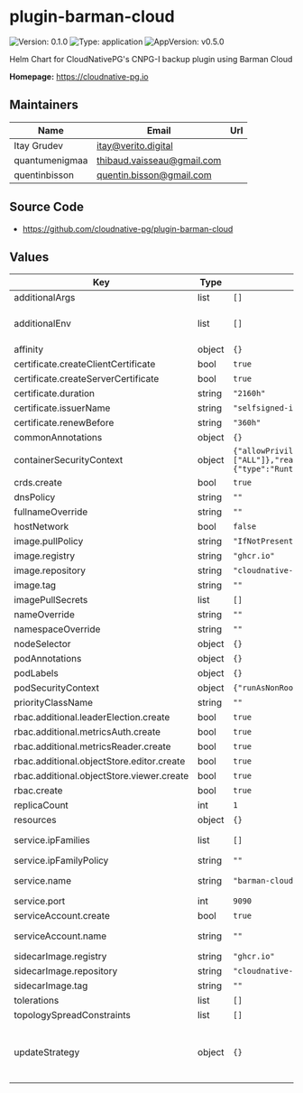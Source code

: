 # plugin-barman-cloud

![Version: 0.1.0](https://img.shields.io/badge/Version-0.1.0-informational?style=flat-square) ![Type: application](https://img.shields.io/badge/Type-application-informational?style=flat-square) ![AppVersion: v0.5.0](https://img.shields.io/badge/AppVersion-v0.5.0-informational?style=flat-square)

Helm Chart for CloudNativePG's CNPG-I backup plugin using Barman Cloud

**Homepage:** <https://cloudnative-pg.io>

## Maintainers

| Name | Email | Url |
| ---- | ------ | --- |
| Itay Grudev | <itay@verito.digital> |  |
| quantumenigmaa | <thibaud.vaisseau@gmail.com> |  |
| quentinbisson | <quentin.bisson@gmail.com> |  |

## Source Code

* <https://github.com/cloudnative-pg/plugin-barman-cloud>

## Values

| Key | Type | Default | Description |
|-----|------|---------|-------------|
| additionalArgs | list | `[]` | Additional arguments to be added to the operator's args list. |
| additionalEnv | list | `[]` | Array containing extra environment variables which can be templated. For example:  - name: RELEASE_NAME    value: "{{ .Release.Name }}"  - name: MY_VAR    value: "mySpecialKey" |
| affinity | object | `{}` | Affinity for the operator to be installed. |
| certificate.createClientCertificate | bool | `true` | Specifies whether the client certificate should be created. |
| certificate.createServerCertificate | bool | `true` | Specifies whether the server certificate should be created. |
| certificate.duration | string | `"2160h"` | The duration of the certificates. |
| certificate.issuerName | string | `"selfsigned-issuer"` | The name of the issuer to use for the certificates. |
| certificate.renewBefore | string | `"360h"` | The renew before time for the certificates. |
| commonAnnotations | object | `{}` | Annotations to be added to all other resources. |
| containerSecurityContext | object | `{"allowPrivilegeEscalation":false,"capabilities":{"drop":["ALL"]},"readOnlyRootFilesystem":true,"runAsGroup":10001,"runAsUser":10001,"seccompProfile":{"type":"RuntimeDefault"}}` | Container Security Context. |
| crds.create | bool | `true` | Specifies whether the CRDs should be created when installing the chart. |
| dnsPolicy | string | `""` |  |
| fullnameOverride | string | `""` |  |
| hostNetwork | bool | `false` |  |
| image.pullPolicy | string | `"IfNotPresent"` |  |
| image.registry | string | `"ghcr.io"` |  |
| image.repository | string | `"cloudnative-pg/plugin-barman-cloud"` |  |
| image.tag | string | `""` | Overrides the image tag whose default is the chart appVersion. |
| imagePullSecrets | list | `[]` |  |
| nameOverride | string | `""` |  |
| namespaceOverride | string | `""` |  |
| nodeSelector | object | `{}` | Nodeselector for the operator to be installed. |
| podAnnotations | object | `{}` | Annotations to be added to the pod. |
| podLabels | object | `{}` | Labels to be added to the pod. |
| podSecurityContext | object | `{"runAsNonRoot":true,"seccompProfile":{"type":"RuntimeDefault"}}` | Security Context for the whole pod. |
| priorityClassName | string | `""` | Priority indicates the importance of a Pod relative to other Pods. |
| rbac.additional.leaderElection.create | bool | `true` | Specifies whether the leader election Role and RoleBinding should be created. |
| rbac.additional.metricsAuth.create | bool | `true` | Specifies whether the metrics auth Role and RoleBinding should be created. |
| rbac.additional.metricsReader.create | bool | `true` | Specifies whether the metrics reader Role should be created. |
| rbac.additional.objectStore.editor.create | bool | `true` | Specifies whether the object store editor Role should be created. |
| rbac.additional.objectStore.viewer.create | bool | `true` | Specifies whether the object store viewer Role should be created. |
| rbac.create | bool | `true` | Specifies whether Role and RoleBinding should be created. |
| replicaCount | int | `1` |  |
| resources | object | `{}` |  |
| service.ipFamilies | list | `[]` | Sets the families that should be supported and the order in which they should be applied to ClusterIP as well. Can be IPv4 and/or IPv6. |
| service.ipFamilyPolicy | string | `""` | Set the ip family policy to configure dual-stack see [Configure dual-stack](https://kubernetes.io/docs/concepts/services-networking/dual-stack/#services) |
| service.name | string | `"barman-cloud"` | DO NOT CHANGE THE SERVICE NAME as it is currently used to generate the certificate and can not be configured |
| service.port | int | `9090` |  |
| serviceAccount.create | bool | `true` | Specifies whether the service account should be created. |
| serviceAccount.name | string | `""` | The name of the service account to use. If not set and create is true, a name is generated using the fullname template. |
| sidecarImage.registry | string | `"ghcr.io"` |  |
| sidecarImage.repository | string | `"cloudnative-pg/plugin-barman-cloud-sidecar"` |  |
| sidecarImage.tag | string | `""` | Overrides the image tag whose default is the chart appVersion. |
| tolerations | list | `[]` | Tolerations for the operator to be installed. |
| topologySpreadConstraints | list | `[]` | Topology Spread Constraints for the operator to be installed. |
| updateStrategy | object | `{}` | Update strategy for the operator. ref: https://kubernetes.io/docs/concepts/workloads/controllers/deployment/#strategy For example:  type: RollingUpdate  rollingUpdate:    maxSurge: 25%    maxUnavailable: 25%  WARNING: the RollingUpdate strategy is not supported by the operator yet so it can currently. only use the Recreate strategy. |
